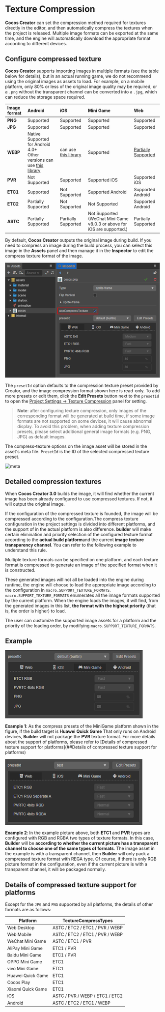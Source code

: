 # Texture Compression

**Cocos Creator** can set the compression method required for textures directly in the editor, and then automatically compress the textures when the project is released. Multiple image formats can be exported at the same time, and the engine will automatically download the appropriate format according to different devices.

## Configure compressed texture

**Cocos Creator** supports importing images in multiple formats (see the table below for details), but in an actual running game, we do not recommend using the original images as assets to load. For example, on a mobile platform, only 80% or less of the original image quality may be required, or a `.png` without the transparent channel can be converted into a `.jpg`, which can reduce the storage space required.

| Image format | Android | iOS | Mini Game | Web  |
| :------- | :-------- | :------ | :----- | :------ |
| **PNG** | Supported | Supported   | Supported | Supported |
| **JPG** | Supported | Supported | Supported | Supported |
| **WEBP** | Native Supported for Android 4.0+<br>Other versions can use [this library](https://github.com/alexey-pelykh/webp-android-backport) | can use [this library](https://github.com/carsonmcdonald/WebP-iOS-example) | Supported | [Partially Supported](https://caniuse.com/#feat=webp) |
| **PVR** | Not Supported | Supported | Supported iOS  | Supported iOS |
| **ETC1** | Supported | Not Supported | Supported Android  | Supported Android |
| **ETC2** | Partially Supported | Not Supported | Not Supported | Supported Android |
| **ASTC** | Partially Supported  | Partially Supported | Not Supported (WeChat Mini Game v8.0.3 or above for iOS are supported.) | Partially Supported |

By default, **Cocos Creator** outputs the original image during build. If you need to compress an image during the build process, you can select this image in the **Assets** panel and then manage it in the **Inspector** to edit the compress texture format of the image.

![compress-texture](compress-texture/compress-texture.png)

The `presetId` option defaults to the compression texture preset provided by Creator, and the image compression format shown here is read-only. To add more presets or edit them, click the **Edit Presets** button next to the `presetId` to open the [Project Settings -> Texture Compression](./editor/project/index.md) panel for setting.

> **Note**: after configuring texture compression, only images of the corresponding format will be generated at build time, if some image formats are not supported on some devices, it will cause abnormal display. To avoid this problem, when adding texture compression presets, please select additional general image formats (e.g. PNG, JPG) as default images.

The compress-texture options on the image asset will be stored in the asset's meta file. `PresetId` is the ID of the selected compressed texture preset.

![meta](compress-texture/meta.png)

## Detailed compression textures

When **Cocos Creator 3.0** builds the image, it will find whether the current image has been already configured to use compressed textures. If not, it will output the original image.

If the configuration of the compressed texture is founded, the image will be compressed according to the configuration.The compress texture configuration in the project settings is divided into different platforms, and the support of in the actual platform is also difference. **builder** will make certain elimination and priority selection of the configured texture format according to the **actual build platform**and the current **image texture transparency channel**. You can refer to the following example to understand this rule.

Multiple texture formats can be specified on one platform, and each texture format is compressed to generate an image of the specified format when it is constructed.

These generated images will not all be loaded into the engine during runtime, the engine will choose to load the appropriate image according to the configuration in `macro.SUPPORT_TEXTURE_FORMATS`. `macro.SUPPORT_TEXTURE_FORMATS` enumerates all the image formats supported by the current platform. When the engine loads the images, it will find, from the generated images in this list, **the format with the highest priority** (that is, the order is higher) to load.

The user can customize the supported image assets for a platform and the priority of the loading order, by modifying `macro.SUPPORT_TEXTURE_FORMATS`.

## Example

![1](compress-texture/compress-1.png)

**Example 1**: As the compress presets of the MiniGame platform shown in the figure, if the build target is **Huawei Quick Game** That only runs on Android devices, **Builder** will not package the **PVR** texture format. For more details about the support of platforms, please refer to [Details of compressed texture support for platforms](##Details of compressed texture support for platforms)

![2](compress-texture/compress-2.png)

**Example 2**: In the example picture above, both **ETC1** and **PVR** types are configured with RGB and RGBA two types of texture formats. In this case, **Builder** will be **according to whether the current picture has a transparent channel to choose one of the same types of formats**. The image asset in the example is with a transparent channel, then **Builder** will only pack a compressed texture format with REGA type. Of course, if there is only RGB picture format in the configuration, even if the current picture is with a transparent channel, it will be packaged normally.

## Details of compressed texture support for platforms

Except for the `JPG` and `PNG` supported by all platforms, the details of other formats are as follows:

| Platform          | TextureCompressTypes |
| ----------------- | -------------------- |
| Web Desktop       | ASTC / ETC2 / ETC1 / PVR / WEBP |
| Web Mobile        | ASTC / ETC2 / ETC1 / PVR / WEBP |
| WeChat Mini Game  | ASTC / ETC1 / PVR           |
| AliPay Mini Game  | ETC1 / PVR           |
| Baidu Mini Game   | ETC1 / PVR           |
| OPPO Mini Game    | ETC1                 |
| vivo Mini Game    | ETC1                 |
| Huawei Quick Game | ETC1                 |
| Cocos Play        | ETC1                 |
| Xiaomi Quick Game | ETC1                 |
| iOS               | ASTC / PVR / WEBP / ETC1 / ETC2 |
| Android           | ASTC / ETC2 / ETC1 / WEBP |
